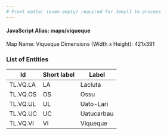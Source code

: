 ```yaml
---
# Front matter (even empty) required for Jekyll to process
---
```


#### JavaScript Alias: maps/viqueque

Map Name: Viqueque
Dimensions (Width x Height): 421x391





### List of Entities

 Id | Short label | Label
---|---|---
TL.VQ.LA|LA|Lacluta
TL.VQ.OS|OS|Ossu
TL.VQ.UL|UL|Uato-Lari
TL.VQ.UC|UC|Uatucarbau
TL.VQ.VI|VI|Viqueque